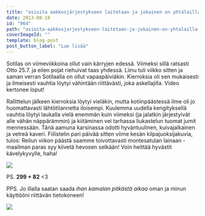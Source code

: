 ```yaml
---
title: "asioita aakkosjärjestykseen laitetaan ja jokainen on yhtälailla kade paikastaan."
date: 2013-08-18
id: "964"
path: "asioita-aakkosjarjestykseen-laitetaan-ja-jokainen-on-yhtalailla-kade-paikastaan"
coverImageId: ""
template: blog-post
post_button_label: "Lue lisää"
---
```


Sotilas on viimeviikkoina ollut vain kärryjen edessä. Viimeksi sillä ratsasti Otto 25.7. ja eilen pojat riehuivat taas yhdessä. Liinu tuli viikko sitten ja saman verran Sotilaalla on ollut vapaapäiviäkin. Kierroksia oli sen mukaisesti ja ilmeisesti vauhtia löytyi vähintään riittävästi, joka askellajilla. Video kertonee loput!

Rallittelun jälkeen kierroksia löytyi vieläkin, mutta kotiinpäästessä ilme oli jo huomattavasti lähtötilannetta iloisempi. Kuulemma uudella kengityksellä vauhtia löytyi laukalla vielä enemmän kuin viimeksi (ja jalatkin järjestyivät alle vähän näppärämmin) ja kiitäminen vei tarhassa liukastelun tuomat jumit mennessään. Tänä aamuna karsinassa odotti hyväntuulinen, kuivajalkainen ja vetreä kaveri. Fiilistelin pari päivää sitten viime kesän kilpajuoksijakuvia, tulos: Reilun viikon päästä saamme toivottavasti montesatulan lainaan - maailman paras syy kiivetä hevosen selkään! Voin heittää hyvästit kävelykyvylle, haha!

[![](/images/_MG_18161.jpg)](http://3.bp.blogspot.com/-4m7upzmdf3k/UhBijtd8BcI/AAAAAAAAGrM/TM2cuJisotA/s1600/_MG_18161.jpg)

PS. **299 + 82** <3

PPS. Jo illalla saatan saada _ihan kamalan pitkästä aikaa_ oman ja minun käyttööni riittävän tietokoneen!

[![](/images/ak.jpg)](http://3.bp.blogspot.com/-Zf3ksfy8wEY/UhBldtZ7l3I/AAAAAAAAGrg/K9V2N0OYaFk/s1600/ak.jpg)
